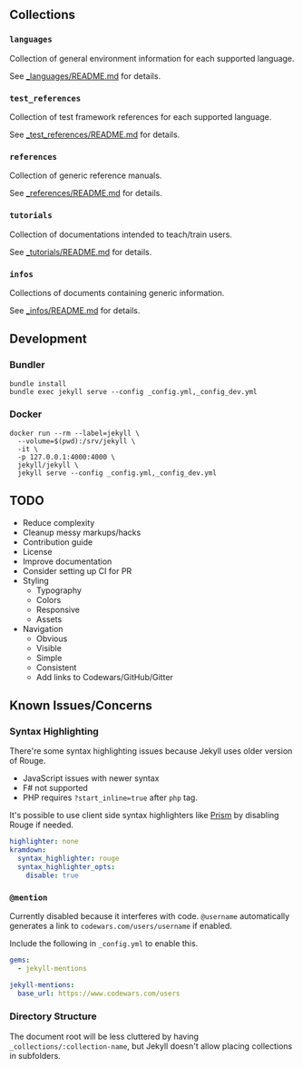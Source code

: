 ## Collections

### `languages`

Collection of general environment information for each supported language.

See [_languages/README.md](_languages/README.md) for details.

### `test_references`

Collection of test framework references for each supported language.

See [_test_references/README.md](_test_references/README.md) for details.


### `references`

Collection of generic reference manuals.

See [_references/README.md](_references/README.md) for details.


### `tutorials`

Collection of documentations intended to teach/train users.

See [_tutorials/README.md](_tutorials/README.md) for details.


### `infos`

Collections of documents containing generic information.

See [_infos/README.md](_infos/README.md) for details.


## Development

### Bundler

```
bundle install
bundle exec jekyll serve --config _config.yml,_config_dev.yml
```

### Docker

```
docker run --rm --label=jekyll \
  --volume=$(pwd):/srv/jekyll \
  -it \
  -p 127.0.0.1:4000:4000 \
  jekyll/jekyll \
  jekyll serve --config _config.yml,_config_dev.yml
```


## TODO

- Reduce complexity
- Cleanup messy markups/hacks
- Contribution guide
- License
- Improve documentation
- Consider setting up CI for PR
- Styling
  - Typography
  - Colors
  - Responsive
  - Assets
- Navigation
  - Obvious
  - Visible
  - Simple
  - Consistent
  - Add links to Codewars/GitHub/Gitter


## Known Issues/Concerns

### Syntax Highlighting

There're some syntax highlighting issues because Jekyll uses older version of Rouge.

- JavaScript issues with newer syntax
- F# not supported
- PHP requires `?start_inline=true` after `php` tag.

It's possible to use client side syntax highlighters like
[Prism](http://prismjs.com/examples.html) by disabling Rouge if needed.

```yaml
highlighter: none
kramdown:
  syntax_highlighter: rouge
  syntax_highlighter_opts:
    disable: true
```

### `@mention`

Currently disabled because it interferes with code.
`@username` automatically generates a link to `codewars.com/users/username` if enabled.

Include the following in `_config.yml` to enable this.

```yaml
gems:
  - jekyll-mentions

jekyll-mentions:
  base_url: https://www.codewars.com/users
```

### Directory Structure

The document root will be less cluttered by having `_collections/:collection-name`,
but Jekyll doesn't allow placing collections in subfolders.
